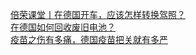   
[倍荣课堂丨在德国开车，应该怎样转换驾照？](http://www.dianyue.me/archives/365/pxzm9k4q95wa97at/)  
[在德国如何回收废旧电池？](http://www.dianyue.me/archives/359/znhzmc9hbwcmeteg/)  
[疫苗之伤有多痛，德国疫苗把关就有多严](http://www.dianyue.me/archives/352/q8oltze203ls7z1n/)